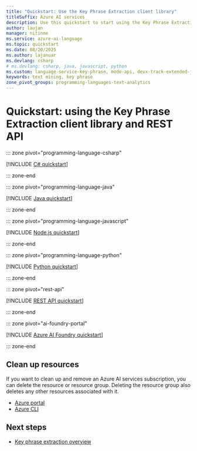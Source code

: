 ```yaml
---
title: "Quickstart: Use the Key Phrase Extraction client library"
titleSuffix: Azure AI services
description: Use this quickstart to start using the Key Phrase Extraction API.
author: laujan
manager: nitinme
ms.service: azure-ai-language
ms.topic: quickstart
ms.date: 08/20/2025
ms.author: lajanuar
ms.devlang: csharp
# ms.devlang: csharp, java, javascript, python
ms.custom: language-service-key-phrase, mode-api, devx-track-extended-java, devx-track-js, devx-track-python
keywords: text mining, key phrase
zone_pivot_groups: programming-languages-text-analytics
---
```


# Quickstart: using the Key Phrase Extraction client library and REST API

::: zone pivot="programming-language-csharp"

[!INCLUDE [C# quickstart](includes/quickstarts/csharp-sdk.md)]

::: zone-end

::: zone pivot="programming-language-java"

[!INCLUDE [Java quickstart](includes/quickstarts/java-sdk.md)]

::: zone-end

::: zone pivot="programming-language-javascript"

[!INCLUDE [Node.js quickstart](includes/quickstarts/nodejs-sdk.md)]

::: zone-end

::: zone pivot="programming-language-python"

[!INCLUDE [Python quickstart](includes/quickstarts/python-sdk.md)]

::: zone-end

::: zone pivot="rest-api"

[!INCLUDE [REST API quickstart](includes/quickstarts/rest-api.md)]

::: zone-end

::: zone pivot="ai-foundry-portal"

[!INCLUDE [Azure AI Foundry quickstart](includes/quickstarts/azure-ai-foundry.md)]

::: zone-end

## Clean up resources

If you want to clean up and remove an Azure AI services subscription, you can delete the resource or resource group. Deleting the resource group also deletes any other resources associated with it.

* [Azure portal](../../multi-service-resource.md?pivots=azportal#clean-up-resources)
* [Azure CLI](../../multi-service-resource.md?pivots=azcli#clean-up-resources)



## Next steps

* [Key phrase extraction overview](overview.md)
